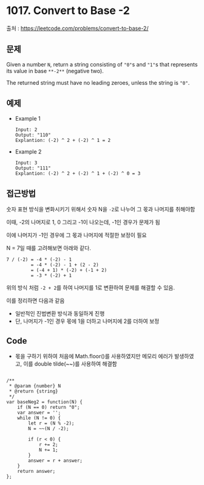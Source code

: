 # 1017. Convert to Base -2

출처 : https://leetcode.com/problems/convert-to-base-2/

## 문제

Given a number  `N`, return a string consisting of  `"0"`s and  `"1"`s that represents its value in base  `**-2**` (negative two).

The returned string must have no leading zeroes, unless the string is  `"0"`.

## 예제

- Example 1
	```
	Input: 2
	Output: "110"
	Explantion: (-2) ^ 2 + (-2) ^ 1 = 2
	```
- Example 2
	```
	Input: 3
	Output: "111"
	Explantion: (-2) ^ 2 + (-2) ^ 1 + (-2) ^ 0 = 3
	```
## 접근방법

숫자 표현 방식을 변화시키기 위해서 숫자 N을 `-2`로 나누어 그 몫과 나머지를 취해야함

이때, -2의 나머지로 1, 0 그리고 -1이 나오는데, -1인 경우가 문제가 됨

이에 나머지가 -1인 경우에 그 몫과 나머지에 적절한 보정이 필요

N = 7일 때를 고려해보면 아래와 같다.
```
7 / (-2) = -4 * (-2) - 1
         = -4 * (-2) - 1 + (2 - 2)
         = (-4 + 1) * (-2) + (-1 + 2)
         = -3 * (-2) + 1
``` 
위의 방식 처럼  `-2 + 2`를 하여 나머지를 1로 변환하여 문제를 해결할 수 있음.

이를 정리하면 다음과 같음
- 일반적인 진법변환 방식과 동일하게 진행
- 단, 나머지가 -1인 경우 몫에 1을 더하고 나머지에 2를 더하여 보정

## Code
- 몫을 구하기 위하여 처음에 Math.floor()를 사용하였지만 메모리 에러가 발생하였고, 이를 double tilde(~~)를 사용하여 해결함
<pre>
<code>
/**
 * @param {number} N
 * @return {string}
 */
var baseNeg2 = function(N) {
    if (N == 0) return "0";
    var answer = '';
    while (N != 0) {
        let r = (N % -2);
        N = ~~(N / -2);
        
        if (r < 0) {
            r += 2;
            N += 1;
        }
        answer = r + answer;
    }
    return answer;
};
</code>
</pre>
